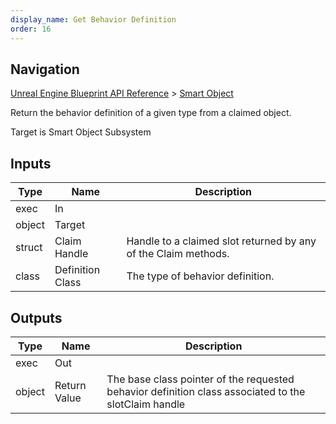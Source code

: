 ```yaml
---
display_name: Get Behavior Definition
order: 16
---
```

## Navigation

[Unreal Engine Blueprint API Reference](https://dev.epicgames.com/documentation/en-us/unreal-engine/BlueprintAPI) > [Smart Object](https://dev.epicgames.com/documentation/en-us/unreal-engine/BlueprintAPI/SmartObject)

Return the behavior definition of a given type from a claimed object.

Target is Smart Object Subsystem

## Inputs

| Type | Name | Description |
| --- | --- | --- |
| exec | In |  |
| object | Target |  |
| struct | Claim Handle | Handle to a claimed slot returned by any of the Claim methods. |
| class | Definition Class | The type of behavior definition. |

## Outputs

| Type | Name | Description |
| --- | --- | --- |
| exec | Out |  |
| object | Return Value | The base class pointer of the requested behavior definition class associated to the slotClaim handle |
